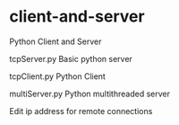 # client-and-server
Python Client and Server

tcpServer.py      Basic python server

tcpClient.py      Python Client

multiServer.py    Python multithreaded server

Edit ip address for remote connections
